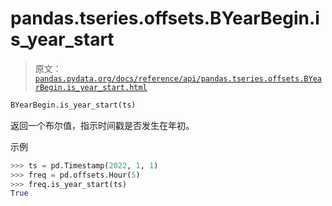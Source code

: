 # pandas.tseries.offsets.BYearBegin.is_year_start

> 原文：[`pandas.pydata.org/docs/reference/api/pandas.tseries.offsets.BYearBegin.is_year_start.html`](https://pandas.pydata.org/docs/reference/api/pandas.tseries.offsets.BYearBegin.is_year_start.html)

```py
BYearBegin.is_year_start(ts)
```

返回一个布尔值，指示时间戳是否发生在年初。

示例

```py
>>> ts = pd.Timestamp(2022, 1, 1)
>>> freq = pd.offsets.Hour(5)
>>> freq.is_year_start(ts)
True 
```

